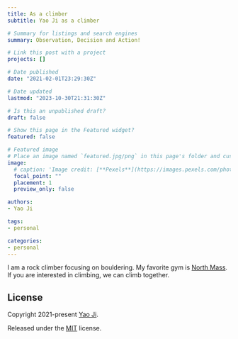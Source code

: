 ```yaml
---
title: As a climber
subtitle: Yao Ji as a climber

# Summary for listings and search engines
summary: Observation, Decision and Action!

# Link this post with a project
projects: []

# Date published
date: "2021-02-01T23:29:30Z"

# Date updated
lastmod: "2023-10-30T21:31:30Z"

# Is this an unpublished draft?
draft: false

# Show this page in the Featured widget?
featured: false

# Featured image
# Place an image named `featured.jpg/png` in this page's folder and customize its options here.
image:
  # caption: 'Image credit: [**Pexels**](https://images.pexels.com/photos/5598288/pexels-photo-5598288.jpeg?auto=compress&cs=tinysrgb&dpr=3&h=750&w=1260)'
  focal_point: ""
  placement: 1
  preview_only: false

authors:
- Yao Ji

tags:
- personal

categories:
- personal
---
```


I am a rock climber focusing on bouldering. My favorite gym is [North Mass](https://www.northmassboulder.com/). If you are interested in climbing, we can climb together.

## License

Copyright 2021-present [Yao Ji](https://yaoji-academic.com/).

Released under the [MIT](https://github.com/wowchemy/wowchemy-hugo-modules/blob/master/LICENSE.md) license.
